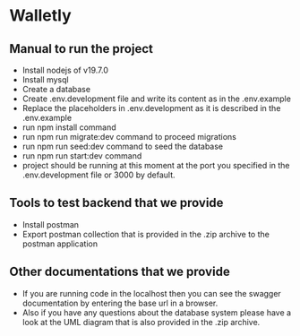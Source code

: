 # Walletly

## Manual to run the project
- Install nodejs of v19.7.0 
- Install mysql
- Create a database
- Create .env.development file and write its content as in the .env.example
- Replace the placeholders in .env.development as it is described in the .env.example
- run npm install command
- run npm run migrate:dev command to proceed migrations
- run npm run seed:dev command to seed the database 
- run npm run start:dev command
- project should be running at this moment at the port you specified in the .env.development file or 3000 by default.

## Tools to test backend that we provide
- Install postman
- Export postman collection that is provided in the .zip archive to the postman application

## Other documentations that we provide
- If you are running code in the localhost then you can see the swagger documentation by entering the base url in a browser.
- Also if you have any questions about the database system please have a look at the UML diagram that is also provided in the .zip archive.